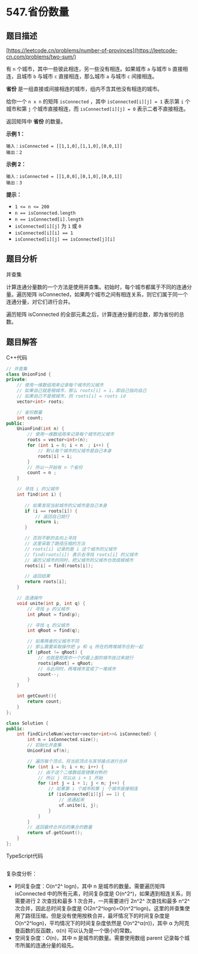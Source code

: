 # 547.省份数量

## 题目描述 

[https://leetcode.cn/problems/number-of-provinces](https://leetcode-cn.com/problems/two-sum/)

有 `n` 个城市，其中一些彼此相连，另一些没有相连。如果城市 `a` 与城市 `b` 直接相连，且城市 `b` 与城市 `c` 直接相连，那么城市 `a` 与城市 `c` 间接相连。

**省份** 是一组直接或间接相连的城市，组内不含其他没有相连的城市。

给你一个 `n x n` 的矩阵 `isConnected` ，其中 `isConnected[i][j] = 1` 表示第 `i` 个城市和第 `j` 个城市直接相连，而 `isConnected[i][j] = 0` 表示二者不直接相连。

返回矩阵中 **省份** 的数量。

 

**示例 1：**

```
输入：isConnected = [[1,1,0],[1,1,0],[0,0,1]]
输出：2
```

**示例 2：**

```
输入：isConnected = [[1,0,0],[0,1,0],[0,0,1]]
输出：3
```

 

**提示：**

- `1 <= n <= 200`
- `n == isConnected.length`
- `n == isConnected[i].length`
- `isConnected[i][j]` 为 `1` 或 `0`
- `isConnected[i][i] == 1`
- `isConnected[i][j] == isConnected[j][i]`



## 题目分析

并查集

计算连通分量数的一个方法是使用并查集。初始时，每个城市都属于不同的连通分量。遍历矩阵 isConnected，如果两个城市之间有相连关系，则它们属于同一个连通分量，对它们进行合并。

遍历矩阵 isConnected 的全部元素之后，计算连通分量的总数，即为省份的总数。



## 题目解答

C++代码

```c++
// 并查集
class UnionFind {
private:
    // 使用一维数组用来记录每个城市的父城市
    // 如果自己就是根城市，那么 roots[i] = i，即自己指向自己
    // 如果自己不是根城市，则 roots[i] = roots id
    vector<int> roots;

    // 省份数量
    int count; 
public:    
    UnionFind(int n) {
        // 使用一维数组用来记录每个城市的父城市
        roots = vector<int>(n);
        for (int i = 0; i < n  ; i++) {
            // 默认每个城市的父城市是自己本身
            roots[i] = i;
        }
        // 所以一开始有 n 个省份
        count = n ;
    }

    // 寻找 i 的父城市
    int find(int i) {
       
       // 如果发现当前城市的父城市是自己本身
       if (i == roots[i]) {
           // 返回自己就行
           return i;
       }

       // 否则不断的去向上寻找
       // 这里采取了路径压缩的方法
       // roots[i] 记录的是 i 这个城市的父城市
       // find(roots[i]) 表示去寻找 roots[i] 的父城市
       // 遍历父城市的同时，把父城市的父城市也改成根城市
       roots[i] = find(roots[i]);

       // 返回结果
       return roots[i];
    }

    // 连通操作
    void unite(int p, int q) {
        // 寻找 p 的父城市
        int pRoot = find(p);

        // 寻找 q 的父城市
        int qRoot = find(q);

        // 如果两者的父城市不同
        // 那么需要采取操作把 p 和 q 所在的两堆城市合到一起
        if (pRoot != qRoot) {
            // 也就是把其中一个的最上面的城市挂过来就行
            roots[pRoot] = qRoot;
            // 与此同时，两堆城市变成了一堆城市
            count--;
        }
    }

    int getCount(){
        return count;
    }
};

class Solution {
public:
    int findCircleNum(vector<vector<int>>& isConnected) {
        int n = isConnected.size();
        // 初始化并查集
        UnionFind uf(n);

        // 遍历每个顶点，将当前顶点与其邻接点进行合并
        for (int i = 0; i < n; i++) {
            // 由于这个二维数组是镜像对称的
            // 所以 j 可以从 i + 1 开始
            for (int j = i + 1; j < n; j++) {
                // 如果第 i 个城市和第 j 个城市直接相连
                if (isConnected[i][j] == 1) {
                    // 连通起来
                    uf.unite(i, j);
                }
            }
        }
        // 返回最终合并后的集合的数量
        return uf.getCount();        
    }
};
```

TypeScript代码

```typescript

```

复杂度分析：

* 时间复杂度：O(n^2^ logn)，其中 n 是城市的数量。需要遍历矩阵 isConnected 中的所有元素，时间复杂度是 O(n^2^)，如果遇到相连关系，则需要进行 2 次查找和最多 1 次合并，一共需要进行 2n^2^ 次查找和最多 n^2^次合并，因此总时间复杂度是 O(2n^2^log⁡n)=O(n^2^log⁡n)。这里的并查集使用了路径压缩，但是没有使用按秩合并，最坏情况下的时间复杂度是 O(n^2^log⁡n)，平均情况下的时间复杂度依然是 O(n^2^α(n))，其中 α 为阿克曼函数的反函数，α(n) 可以认为是一个很小的常数。
* 空间复杂度：*O*(n)，其中 n 是城市的数量。需要使用数组 parent 记录每个城市所属的连通分量的祖先。

